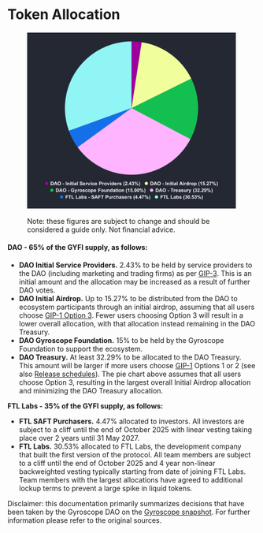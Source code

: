 # Token Allocation

####

<figure><img src="../../.gitbook/assets/chart (4).svg" alt=""><figcaption><p>Note: these figures are subject to change and should be considered a guide only. Not financial advice.</p></figcaption></figure>

#### DAO - 65% of the GYFI supply, as follows:

* **DAO Initial Service Providers.** 2.43% to be held by service providers to the DAO (including marketing and trading firms) as per [GIP-3](https://snapshot.box/#/s:gyrodao.eth/proposal/0xf47755bd150414d540c6cb16f4a1e2e43097b72b09ebccc7113be8a128e4e5cc). This is an initial amount and the allocation may be increased as a result of further DAO votes.
* **DAO Initial Airdrop.** Up to 15.27% to be distributed from the DAO to ecosystem participants through an initial airdrop, assuming that all users choose [GIP-1 Option 3](https://snapshot.box/#/s:gyrodao.eth/proposal/0xbd52d92a6972cd565abb24c79de9f5296258e1dc47374025966e8438c9ac11ce). Fewer users choosing Option 3 will result in a lower overall allocation, with that allocation instead remaining in the DAO Treasury.
* **DAO Gyroscope Foundation.** 15% to be held by the Gyroscope Foundation to support the ecosystem.
* **DAO Treasury.** At least 32.29% to be allocated to the DAO Treasury. This amount will be larger if more users choose [GIP-1](https://snapshot.box/#/s:gyrodao.eth/proposal/0xbd52d92a6972cd565abb24c79de9f5296258e1dc47374025966e8438c9ac11ce) Options 1 or 2 (see also [Release schedules](release-schedules.md)). The pie chart above assumes that all users choose Option 3, resulting in the largest overall Initial Airdrop allocation and minimizing the DAO Treasury allocation.

**FTL Labs - 35% of the GYFI supply, as follows:**

* **FTL SAFT Purchasers.** 4.47% allocated to investors. All investors are subject to a cliff until the end of October 2025 with linear vesting taking place over 2 years until 31 May 2027.
* **FTL Labs.** 30.53% allocated to FTL Labs, the development company that built the first version of the protocol. All team members are subject to a cliff until the end of October 2025 and 4 year non-linear backweighted vesting typically starting from date of joining FTL Labs. Team members with the largest allocations have agreed to additional lockup terms to prevent a large spike in liquid tokens.

Disclaimer: this documentation primarily summarizes decisions that have been taken by the Gyroscope DAO on the [Gyroscope snapshot](https://snapshot.org/#/s:gyrodao.eth). For further information please refer to the original sources.
